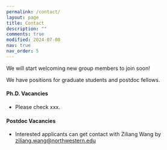 ```yaml
---
permalink: /contact/
layout: page
title: Contact
description: ""
comments: true
modified: 2024-07-08
nav: true
nav_order: 5
---
```

<div class="bigspacer"></div>

We will start welcoming new group members to join soon!

We have positions for graduate students and postdoc fellows.


<div class="bigspacer"></div>

#### Ph.D. Vacancies
- Please check xxx.


<div class="bigspacer"></div>

#### Postdoc Vacancies
- Interested applicants can get contact with Ziliang Wang by <ziliang.wang@northwestern.edu>

